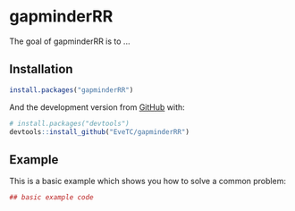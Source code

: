 # gapminderRR

The goal of gapminderRR is to ...

## Installation

``` r
install.packages("gapminderRR")
```

And the development version from [GitHub](https://github.com/) with:

``` r
# install.packages("devtools")
devtools::install_github("EveTC/gapminderRR")
```
## Example

This is a basic example which shows you how to solve a common problem:

``` r
## basic example code
```

